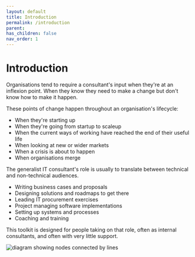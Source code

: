 ```yaml
---
layout: default
title: Introduction
permalink: /introduction
parent: 
has_children: false
nav_order: 1
---
```

# Introduction

Organisations tend to require a consultant's input when they're at an inflexion point. When they know they need to make a change but don't know how to make it happen.

These points of change happen throughout an organisation's lifecycle:

- When they're starting up
- When they're going from startup to scaleup
- When the current ways of working have reached the end of their useful life
- When looking at new or wider markets
- When a crisis is about to happen
- When organisations merge

The generalist IT consultant's role is usually to translate between technical and non-technical audiences.

- Writing business cases and proposals
- Designing solutions and roadmaps to get there
- Leading IT procurement exercises
- Project managing software implementations
- Setting up systems and processes
- Coaching and training

This toolkit is designed for people taking on that role, often as internal consultants, and often with very little support.

<img src="{{ site.baseurl }}/assets/images/web.svg" alt="diagram showing nodes connected by lines" />